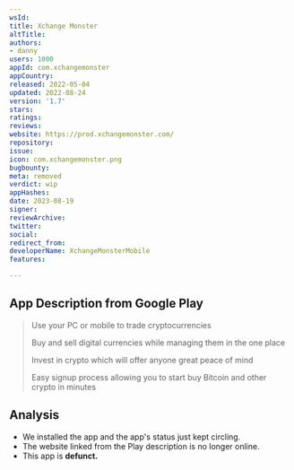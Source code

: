 ```yaml
---
wsId: 
title: Xchange Monster
altTitle: 
authors:
- danny
users: 1000
appId: com.xchangemonster
appCountry: 
released: 2022-05-04
updated: 2022-08-24
version: '1.7'
stars: 
ratings: 
reviews: 
website: https://prod.xchangemonster.com/
repository: 
issue: 
icon: com.xchangemonster.png
bugbounty: 
meta: removed
verdict: wip
appHashes: 
date: 2023-08-19
signer: 
reviewArchive: 
twitter: 
social: 
redirect_from: 
developerName: XchangeMonsterMobile
features: 

---
```


## App Description from Google Play

> Use your PC or mobile to trade cryptocurrencies
>
> Buy and sell digital currencies while managing them in the one place
>
> Invest in crypto which will offer anyone great peace of mind
>
> Easy signup process allowing you to start buy Bitcoin and other crypto in minutes

## Analysis

- We installed the app and the app's status just kept circling.
- The website linked from the Play description is no longer online. 
- This app is **defunct.**

